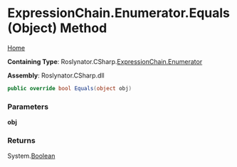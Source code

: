 # ExpressionChain\.Enumerator\.Equals\(Object\) Method

[Home](../../../../../README.md)

**Containing Type**: Roslynator\.CSharp\.[ExpressionChain.Enumerator](../README.md)

**Assembly**: Roslynator\.CSharp\.dll

```csharp
public override bool Equals(object obj)
```

### Parameters

**obj**

### Returns

System\.[Boolean](https://docs.microsoft.com/en-us/dotnet/api/system.boolean)

